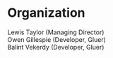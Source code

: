 # Organization

Lewis Taylor (Managing Director)  
Owen Gillespie (Developer, Gluer)  
Balint Vekerdy (Developer, Gluer)